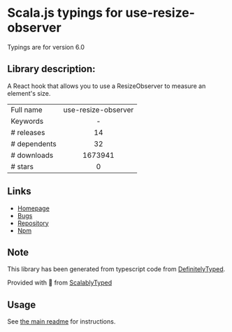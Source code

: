 
# Scala.js typings for use-resize-observer

Typings are for version 6.0

## Library description:
A React hook that allows you to use a ResizeObserver to measure an element's size.

|                    |                 |
| ------------------ | :-------------: |
| Full name          | use-resize-observer |
| Keywords           | - |
| # releases         | 14 |
| # dependents       | 32 |
| # downloads        | 1673941 |
| # stars            | 0 |

## Links
- [Homepage](https://github.com/ZeeCoder/use-resize-observer#readme)
- [Bugs](https://github.com/ZeeCoder/use-resize-observer/issues)
- [Repository](https://github.com/ZeeCoder/use-resize-observer)
- [Npm](https://www.npmjs.com/package/use-resize-observer)
    


## Note
This library has been generated from typescript code from [DefinitelyTyped](https://definitelytyped.org).

Provided with :purple_heart: from [ScalablyTyped](https://github.com/oyvindberg/ScalablyTyped)

## Usage
See [the main readme](../../readme.md) for instructions.



